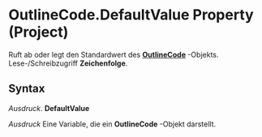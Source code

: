 
# OutlineCode.DefaultValue Property (Project)

Ruft ab oder legt den Standardwert des  **[OutlineCode](8f75bdd3-ed5b-ed0f-9c3c-85af3a21580c.md)** -Objekts. Lese-/Schreibzugriff **Zeichenfolge**.


## Syntax

 _Ausdruck_. **DefaultValue**

 _Ausdruck_ Eine Variable, die ein **OutlineCode** -Objekt darstellt.

